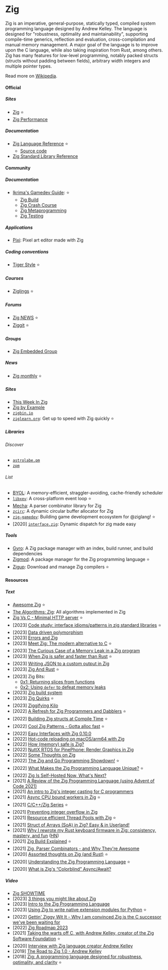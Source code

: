 # Zig

Zig is an imperative, general-purpose, statically typed, compiled system programming language designed by Andrew Kelley. The language is designed for "robustness, optimality and maintainability", supporting compile-time generics, reflection and evaluation, cross-compilation and manual memory management. A major goal of the language is to improve upon the C language, while also taking inspiration from Rust, among others. Zig has many features for low-level programming, notably packed structs (structs without padding between fields), arbitrary width integers and multiple pointer types.

Read more on [Wikipedia](https://en.wikipedia.org/wiki/Zig_(programming_language)).

#### Official

##### Sites
- [Zig](https://ziglang.org) ⭐
- [Zig Performance](https://ziglang.org/perf)

##### Documentation
- [Zig Language Reference](https://ziglang.org/documentation/master) ⭐
    - [Source code](https://github.com/ziglang/zig/blob/master/doc/langref.html.in)
- [Zig Standard Library Reference](https://ziglang.org/documentation/master/std)

#### Community

##### Documentation
- [Ikrima's Gamedev Guide](https://ikrima.dev): ⭐
    - [Zig Build](https://ikrima.dev/dev-notes/zig/zig-build)
    - [Zig Crash Course](https://ikrima.dev/dev-notes/zig/zig-crash-course)
    - [Zig Metaprogramming](https://ikrima.dev/dev-notes/zig/zig-metaprogramming)
    - [Zig Testing](https://ikrima.dev/dev-notes/zig/zig-test)

##### Applications
- [Pixi](https://github.com/foxnne/pixi): Pixel art editor made with Zig

##### Coding conventions
- [Tiger Style](https://github.com/tigerbeetledb/tigerbeetle/blob/main/docs/TIGER_STYLE.md) ⭐

##### Courses
- [Ziglings](https://github.com/ratfactor/ziglings) ⭐

##### Forums
- [Zig NEWS](https://zig.news) ⭐
- [Ziggit](https://ziggit.dev) ⭐

##### Groups
- [Zig Embedded Group](https://microzig.tech)

##### News
- [Zig monthly](https://zigmonthly.org) ⭐

##### Sites
- [This Week In Zig](https://thisweekinzig.mataroa.blog)
- [Zig by Example](https://zigbyexample.github.io)
- [`zigbin.io`](https://zigbin.io)
- [`ziglearn.org`](https://ziglearn.org): Get up to speed with Zig quickly ⭐

##### Libraries

###### Discover
- [`astrolabe.pm`](https://astrolabe.pm)
- [`zpm`](https://zpm.random-projects.net)

###### List
- [BYOL](https://github.com/hmusgrave/byol): A memory-efficient, straggler-avoiding, cache-friendly scheduler
- [`libxev`](https://github.com/mitchellh/libxev): A cross-platform event loop ⭐
- [Mecha](https://github.com/Hejsil/mecha): A parser combinator library for Zig
- [`zcirc`](https://github.com/hmusgrave/zcirc): A dynamic circular buffer allocator for Zig
- [`zig-gamedev`](https://github.com/michal-z/zig-gamedev): Building game development ecosystem for @ziglang! ⭐
- [2020] [`interface.zig`](https://github.com/alexnask/interface.zig): Dynamic dispatch for zig made easy

##### Tools
- [Gyro](https://github.com/mattnite/gyro): A Zig package manager with an index, build runner, and build dependencies
- [Zigmod](https://github.com/nektro/zigmod): A package manager for the Zig programming language ⭐
- [Zigup](https://github.com/marler8997/zigup): Download and manage Zig compilers ⭐

#### Resources

##### Text
- [Awesome Zig](https://github.com/C-BJ/awesome-zig) ⭐
- [The Algorithms: Zig](https://github.com/TheAlgorithms/Zig): All algorithms implemented in Zig
- [Zig Vs C - Minimal HTTP server](https://richiejp.com/zig-vs-c-mini-http-server) ⭐
- [2023] [Code study: interface idioms/patterns in zig standard libraries](https://zig.news/yglcode/code-study-interface-idiomspatterns-in-zig-standard-libraries-4lkj) ⭐
- [2023] [Data driven polymorphism](https://zig.news/rutenkolk/data-driven-polymorphism-45bk)
- [2023] [Errors and Zig](https://notes.eatonphil.com/errors-and-zig.html)
- [2023] [Meet Zig: The modern alternative to C](https://www.infoworld.com/article/3689648/meet-the-zig-programming-language.html) ⭐
- [2023] [The Curious Case of a Memory Leak in a Zig program](https://iamkroot.github.io/blog/zig-memleak)
- [2023] [When Zig is safer and faster than Rust](https://zackoverflow.dev/writing/unsafe-rust-vs-zig) ⭐
- [2023] [Writing JSON to a custom output in Zig](https://www.openmymind.net/Writing-Json-To-A-Custom-Output-in-Zig)
- [2023] [Zig And Rust](https://matklad.github.io/2023/03/26/zig-and-rust.html) ⭐
- [2023] Zig Bits:
    - [0x1: Returning slices from functions](https://blog.orhun.dev/zig-bits-01)
    - [0x2: Using `defer` to defeat memory leaks](https://blog.orhun.dev/zig-bits-02)
- [2023] [Zig build system](https://en.liujiacai.net/2023/04/13/zig-build-system)
- [2023] [Zig Quirks](https://www.openmymind.net/Zig-Quirks) ⭐
- [2023] [Ziggifying Kilo](https://bingcicle.github.io/posts/ziggifying-kilo.html)
- [2022] [A Refresh for Zig Programmers and Dabblers](https://itnext.io/a-refresh-for-zig-programmers-and-dabblers-d33f02c6a362) ⭐
- [2022] [Building Zig structs at Compile Time](https://mht.wtf/post/comptime-struct) ⭐
- [2022] [Cool Zig Patterns - Gotta alloc fast](https://zig.news/xq/cool-zig-patterns-gotta-alloc-fast-23h) ⭐
- [2022] [Easy Interfaces with Zig 0.10.0](https://zig.news/kristoff/easy-interfaces-with-zig-0100-2hc5)
- [2022] [Hot-code reloading on macOS/arm64 with Zig](https://www.jakubkonka.com/2022/03/16/hcs-zig.html)
- [2022] [How (memory) safe is Zig?](https://www.scattered-thoughts.net/writing/how-safe-is-zig)
- [2022] [NuttX RTOS for PinePhone: Render Graphics in Zig](https://lupyuen.github.io/articles/de2)
- [2022] [Some Thoughts on Zig](https://v5.chriskrycho.com/journal/some-thoughts-on-zig)
- [2022] [The Zig and Go Programming Showdown!](https://itnext.io/the-zig-and-go-programming-showdown-2244b261c051) ⭐
- [2022] [What Makes the Zig Programming Language Unique?](https://itnext.io/what-makes-zig-unique-1b98bfb95701) ⭐
- [2022] [Zig Is Self-Hosted Now, What's Next?](https://kristoff.it/blog/zig-self-hosted-now-what)
- [2021] [A Review of the Zig Programming Language (using Advent of Code 2021)](https://www.duskborn.com/posts/2021-aoc-zig)
- [2021] [An intro to Zig's integer casting for C programmers](https://www.lagerdata.com/articles/an-intro-to-zigs-integer-casting-for-c-programmers)
- [2021] [Async CPU bound workers in Zig](https://dev.to/stein/async-cpu-bound-workers-in-zig-24b0) ⭐
- [2021] [C/C++/Zig Series](https://zig.news/kristoff/series/3) ⭐
- [2021] [Preventing integer overflow in Zig](https://www.lagerdata.com/articles/preventing-integer-overflow-in-zig)
- [2021] [Resource efficient Thread Pools with Zig](https://zig.news/kprotty/resource-efficient-thread-pools-with-zig-3291) ⭐
- [2021] [Struct of Arrays (SoA) in Zig? Easy & in Userland!](https://zig.news/kristoff/struct-of-arrays-soa-in-zig-easy-in-userland-40m0)
- [2021] [Why I rewrote my Rust keyboard firmware in Zig: consistency, mastery, and fun](https://kevinlynagh.com/rust-zig) ([HN](https://news.ycombinator.com/item?id=26374268))
- [2021] [Zig Build Explained](https://zig.news/xq/series/2) ⭐
- [2021] [Zig, Parser Combinators - and Why They're Awesome](https://devlog.hexops.com/2021/zig-parser-combinators-and-why-theyre-awesome/)
- [2020] [Assorted thoughts on Zig (and Rust)](https://www.scattered-thoughts.net/writing/assorted-thoughts-on-zig-and-rust) ⭐
- [2020] [Understanding the Zig Programming Language](https://medium.com/swlh/zig-the-introduction-dcd173a86975) ⭐
- [2020] [What is Zig's “Colorblind” Async/Await?](https://kristoff.it/blog/zig-colorblind-async-await)

##### Video
- [Zig SHOWTIME](https://www.youtube.com/channel/UC2EQzAewrC10KCDFSS4j-zA)
- [2023] [3 things you might like about Zig](https://www.youtube.com/watch?v=3DxjZmLBizI)
- [2023] [Intro to the Zig Programming Language](https://www.youtube.com/watch?v=YXrb-DqsBNU)
- [2023] [Using Zig to write native extension modules for Python](https://www.youtube.com/watch?v=AKhqFOdjUfg) ⭐
- [2022] [Gettin' Ziggy Wit It - Why I am convinced Zig is the C successor we've been waiting for](https://www.youtube.com/watch?v=kCmOfRcmkN0)
- [2022] [Zig Roadmap 2023](https://www.youtube.com/watch?v=AqDdWEiSwMM)
- [2021] [Taking the warts off C, with Andrew Kelley, creator of the Zig Software Foundation](https://www.youtube.com/watch?v=gn3YsZ6HUHw) ⭐
- [2020] [Interview with Zig language creator Andrew Kelley](https://www.youtube.com/watch?v=ZvskDoP09Ao)
- [2019] [The Road to Zig 1.0 - Andrew Kelley](https://www.youtube.com/watch?v=Gv2I7qTux7g)
- [2018] [Zig: A programming language designed for robustness, optimality, and clarity](https://www.youtube.com/watch?v=Z4oYSByyRak) ⭐
